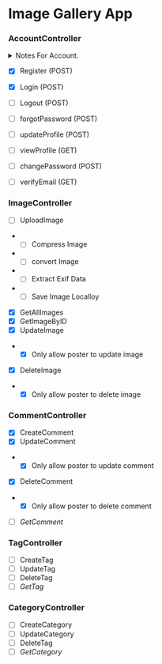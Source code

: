 # Image Gallery App


### AccountController

<details> <summary>Notes For Account.</summary>
<h2>Create react Front for the Routes made</h2>
</details>

-	[x] Register (POST)
-	[x] Login (POST)
-	[ ] Logout (POST)
-	[ ] forgotPassword (POST)
-	[ ] updateProfile (POST)
-	[ ] viewProfile (GET)
-	[ ] changePassword (POST)
-	[ ] verifyEmail (GET)


### ImageController

-	[ ] UploadImage
-	*	[ ] Compress Image
-	*	[ ] convert Image
-	*	[ ] Extract Exif Data
-	*	[ ] Save Image Localloy
-	[x] GetAllImages
-	[x] GetImageByID
-	[x] UpdateImage
-	*	[x] Only allow poster to update image
-	[x] DeleteImage
-	*	[x] Only allow poster to delete image

### CommentController

-	[x] CreateComment
-	[x] UpdateComment
-	*	[x] Only allow poster to update comment
-	[x] DeleteComment
-	*	[x] Only allow poster to delete comment
-	[ ] *GetComment*

### TagController

-	[ ] CreateTag
-	[ ] UpdateTag
-	[ ] DeleteTag
-	[ ] *GetTag*

### CategoryController

-	[ ] CreateCategory
-	[ ] UpdateCategory
-	[ ] DeleteTag
-	[ ] *GetCategory*
